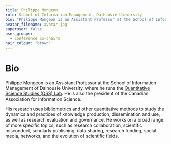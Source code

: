 ```yaml
---
title: Philippe Mongeon
role: School of Information Management, Dalhousie University
bio: "Philippe Mongeon is an Assistant Professor at the School of Information Management of Dalhousie University, where he runs the [Quantitative Science Studies (QSS) Lab](https://qsslab.ca). He is also the president of the Canadian Association for Information Science."
avatar_filename: avatar.jpg
superuser: false
user_groups:
  - Conference co-chairs
hair_colour: "brown"
---
```


# Bio
Philippe Mongeon is an Assistant Professor at the School of Information Management of Dalhousie University, where he runs the [Quantitative Science Studies (QSS) Lab](https://qsslab.ca). He is also the president of the Canadian Association for Information Science.

His research uses bibliometrics and other quantitative methods to study the dynamics and practices of knowledge production, dissemination and use, as well as research evaluation and governance. He works on a broad range of more specific topics, such as research collaboration, scientific misconduct, scholarly publishing, data sharing, research funding, social media, networks, and the evolution of scientific fields.

